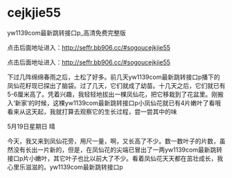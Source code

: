 # cejkjie55
yw1139com最新跳转接口p_高清免费完整版

点击后面地址进入：http://seffr.bb906.cc/#sogoucejkjie55


点击后面地址进入：http://seffr.bb906.cc/#sogoucejkjie55


下过几阵绵绵春雨之后，土松了好多。前几天yw1139com最新跳转接口p播下的凤仙花籽现已探出了脑袋。过了几天，它们就成了幼苗。十几天之后，它们就已有5-6厘米高了。凭着兴趣，我轻轻地拔出一棵凤仙花，把它移栽到了花盆里。刚搬入‘新家’的时候，这棵yw1139com最新跳转接口p小凤仙花就已有4片嫩叶了看哦看来从这天起，我就打算去观察它的生长过程，尝一尝其中的味

5月19日星期日 晴

今天，我又来到凤仙花旁，用尺一量，啊，又长高了不少。数一数叶子的片数，虽然没有长出一片新的，但是，在凤仙花的尖端已冒出了一两yw1139com最新跳转接口p片小嫩叶，其它叶子也比以前大了不少。看着凤仙花天天都在茁壮成长，我心里乐滋滋的。yw1139com最新跳转接口p
